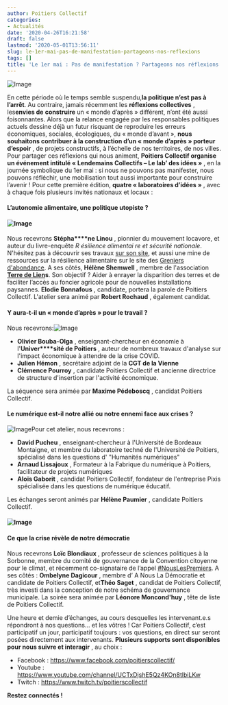 ```yaml
---
author: Poitiers Collectif
categories:
- Actualités
date: '2020-04-26T16:21:58'
draft: false
lastmod: '2020-05-01T13:56:11'
slug: le-1er-mai-pas-de-manifestation-partageons-nos-reflexions
tags: []
title: 'Le 1er mai : Pas de manifestation ? Partageons nos réflexions !'
---
```


![Image](/images/2025/le-1er-mai-pas-de-manifestation-partageons-nos-reflexions/RechercheLabo-VF-05-1024x576.png)

En cette période où le temps semble suspendu,**la politique n’est pas à l’arrêt**. Au contraire, jamais récemment les **réflexions collectives** , les**envies de** **construire** un « monde d’après » différent, n’ont été aussi foisonnantes. Alors que la relance engagée par les responsables politiques actuels dessine déjà un futur risquant de reproduire les erreurs économiques, sociales, écologiques, du « monde d’avant », **nous souhaitons contribuer à la construction d’un « monde d’après » porteur d’espoir** , de projets constructifs, à l’échelle de nos territoires, de nos villes. Pour partager ces réflexions qui nous animent, **Poitiers Collectif organise un événement intitulé « Lendemains Collectifs – Le lab’ des idées »** , en la journée symbolique du 1er mai : si nous ne pouvons pas manifester, nous pouvons réfléchir, une mobilisation tout aussi importante pour construire l’avenir ! Pour cette première édition, **quatre « laboratoires d’idées »** , avec à chaque fois plusieurs invités nationaux et locaux :  

#### L’autonomie alimentaire, une politique utopiste ?

#### ![Image](/images/2025/le-1er-mai-pas-de-manifestation-partageons-nos-reflexions/Programme-Alimentaire-300x300.png)

Nous recevrons **Stépha****ne Linou** , pionnier du mouvement locavore, et auteur du livre-enquête  _R_ _ésilience alimentai_ _re et sécurité nationale_. N'hésitez pas à découvrir ses travaux [sur son site](https://stephanelinou.fr/), et aussi une mine de ressources sur la résilience alimentaire sur le site des [Greniers d'abondance](https://resiliencealimentaire.org/). A ses côtés, **Hélène Shemwell** , membre de l'association **[Terre de Lien](https://terredeliens.org/-un-mouvement-trois-piliers-.html)s**. Son objectif ? Aider à enrayer la disparition des terres et de faciliter l’accès au foncier agricole pour de nouvelles installations paysannes. **Elodie Bonnafous** , candidate, portera la parole de Poitiers Collectif. L'atelier sera animé par **Robert Rochaud** , également candidat.   

#### Y aura-t-il un « monde d’après » pour le travail ?

Nous recevrons:![Image](/images/2025/le-1er-mai-pas-de-manifestation-partageons-nos-reflexions/Programme-Travail-300x300.png) 

  * **Olivier Bouba-Olga** , enseignant-chercheur en économie à l'**Univer****sité de Poitiers** , auteur de nombreux travaux d'analyse sur l'impact économique à attendre de la crise COVID.
  * **Julien Hémon** , secrétaire adjoint de la **CGT de la Vienne**
  * **Clémence Pourroy** , candidate Poitiers Collectif et ancienne directrice de structure d'insertion par l'activité économique.

La séquence sera animée par **Maxime Pédeboscq** , candidat Poitiers Collectif.   

#### Le numérique est-il notre allié ou notre ennemi face aux crises ?

  ![Image](/images/2025/le-1er-mai-pas-de-manifestation-partageons-nos-reflexions/Programme-Numerique-300x300.png)Pour cet atelier, nous recevrons : 

  * **David Pucheu** , enseignant-chercheur à l'Université de Bordeaux Montaigne, et membre du laboratoire techné de l'Université de Poitiers, spécialisé dans les questions d' "Humanités numériques"
  * **Arnaud Lissajoux** , Formateur à la Fabrique du numérique à Poitiers, facilitateur de projets numériques
  * **Aloïs Gaborit** , candidat Poitiers Collectif, fondateur de l'entreprise Pixis spécialisée dans les questions de numérique éducatif.

Les échanges seront animés par **Hélène Paumier** , candidate Poitiers Collectif.  

#### ![Image](/images/2025/le-1er-mai-pas-de-manifestation-partageons-nos-reflexions/Programme-Democratie-300x300.png)

#### Ce que la crise révèle de notre démocratie

  Nous recevrons **Loïc Blondiaux** , professeur de sciences politiques à la Sorbonne, membre du comité de gouvernance de la Convention citoyenne pour le climat, et récemment co-signataire de l’appel [#NousLesPremiers](https://www.facebook.com/hashtag/nouslespremiers?epa=HASHTAG). A ses côtés : **Ombelyne Dagicour** , membre d’ A Nous La Démocratie et candidate de Poitiers Collectif, et**Théo Saget** , candidat de Poitiers Collectif, très investi dans la conception de notre schéma de gouvernance municipale. La soirée sera animée par **Léonore Moncond'huy** , tête de liste de Poitiers Collectif.  

Une heure et demie d’échanges, au cours desquelles les intervenant.e.s répondront à nos questions… et les vôtres ! Car Poitiers Collectif, c’est participatif un jour, participatif toujours : vos questions, en direct sur seront posées directement aux intervenants. **Plusieurs supports sont disponibles pour nous suivre et interagir** , au choix : 

  * Facebook : https://www.facebook.com/poitierscollectif/
  * Youtube : https://www.youtube.com/channel/UCTxDjshE5Qz4KOn8tlbiLKw
  * Twitch : https://www.twitch.tv/poitierscollectif

  **Restez connectés !**

